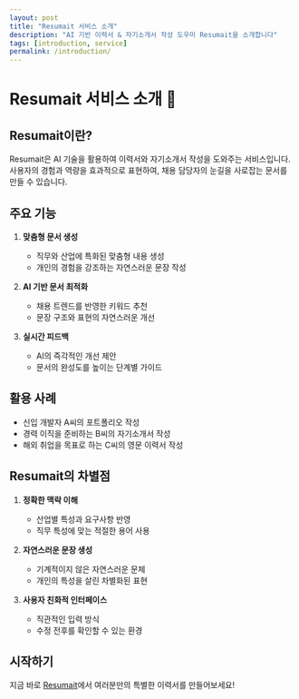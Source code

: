 ```yaml
---
layout: post
title: "Resumait 서비스 소개"
description: "AI 기반 이력서 & 자기소개서 작성 도우미 Resumait을 소개합니다"
tags: [introduction, service]
permalink: /introduction/
---
```


# Resumait 서비스 소개 🚀

## Resumait이란?
Resumait은 AI 기술을 활용하여 이력서와 자기소개서 작성을 도와주는 서비스입니다. 
사용자의 경험과 역량을 효과적으로 표현하여, 채용 담당자의 눈길을 사로잡는 문서를 만들 수 있습니다.

## 주요 기능
1. **맞춤형 문서 생성**
   - 직무와 산업에 특화된 맞춤형 내용 생성
   - 개인의 경험을 강조하는 자연스러운 문장 작성

2. **AI 기반 문서 최적화**
   - 채용 트렌드를 반영한 키워드 추천
   - 문장 구조와 표현의 자연스러운 개선

3. **실시간 피드백**
   - AI의 즉각적인 개선 제안
   - 문서의 완성도를 높이는 단계별 가이드

## 활용 사례
- 신입 개발자 A씨의 포트폴리오 작성
- 경력 이직을 준비하는 B씨의 자기소개서 작성
- 해외 취업을 목표로 하는 C씨의 영문 이력서 작성

## Resumait의 차별점
1. **정확한 맥락 이해**
   - 산업별 특성과 요구사항 반영
   - 직무 특성에 맞는 적절한 용어 사용

2. **자연스러운 문장 생성**
   - 기계적이지 않은 자연스러운 문체
   - 개인의 특성을 살린 차별화된 표현

3. **사용자 친화적 인터페이스**
   - 직관적인 입력 방식
   - 수정 전후를 확인할 수 있는 환경

## 시작하기
지금 바로 [Resumait](https://resumait.xyz)에서 여러분만의 특별한 이력서를 만들어보세요! 